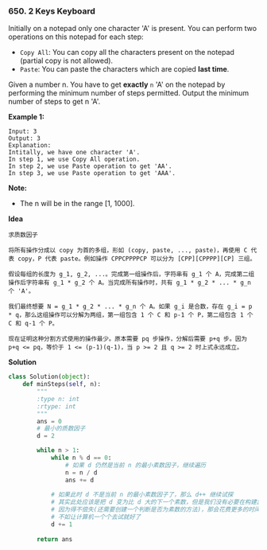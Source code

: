 ### 650. 2 Keys Keyboard

Initially on a notepad only one character 'A' is present. You can perform two operations on this notepad for each step:

- `Copy All`: You can copy all the characters present on the notepad (partial copy is not allowed).
- `Paste`: You can paste the characters which are copied **last time**.
 

Given a number n. You have to get **exactly** `n` 'A' on the notepad by performing the minimum number of steps permitted. Output the minimum number of steps to get n 'A'.

**Example 1:**
```
Input: 3
Output: 3
Explanation:
Intitally, we have one character 'A'.
In step 1, we use Copy All operation.
In step 2, we use Paste operation to get 'AA'.
In step 3, we use Paste operation to get 'AAA'.
```

**Note:**
- The n will be in the range [1, 1000].

**Idea**
```
求质数因子

将所有操作分成以 copy 为首的多组，形如 (copy, paste, ..., paste)，再使用 C 代表 copy，P 代表 paste。例如操作 CPPCPPPPCP 可以分为 [CPP][CPPPP][CP] 三组。

假设每组的长度为 g_1, g_2, ...。完成第一组操作后，字符串有 g_1 个 A，完成第二组操作后字符串有 g_1 * g_2 个 A。当完成所有操作时，共有 g_1 * g_2 * ... * g_n 个 'A'。

我们最终想要 N = g_1 * g_2 * ... * g_n 个 A。如果 g_i 是合数，存在 g_i = p * q，那么这组操作可以分解为两组，第一组包含 1 个 C 和 p-1 个 P，第二组包含 1 个 C 和 q-1 个 P。

现在证明这种分割方式使用的操作最少。原本需要 pq 步操作，分解后需要 p+q 步。因为 p+q <= pq，等价于 1 <= (p-1)(q-1)，当 p >= 2 且 q >= 2 时上式永远成立。
```

**Solution**
```Python
class Solution(object):
    def minSteps(self, n):
        """
        :type n: int
        :rtype: int
        """
        ans = 0
        # 最小的质数因子
        d = 2

        while n > 1:
            while n % d == 0:
                # 如果 d 仍然是当前 n 的最小素数因子，继续遍历
                n = n / d
                ans += d
            
            # 如果此时 d 不是当前 n 的最小素数因子了，那么 d++ 继续试探
            # 其实此处应该是把 d 变为比 d 大的下一个素数，但是我们没有必要在构建出一个素数因子的数组，
            # 因为得不偿失(还需要创建一个判断是否为素数的方法)，那会花费更多的时间和空间，
            # 不如让计算机一个个去试就好了
            d += 1
        
        return ans
```